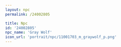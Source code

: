 ```yaml
---
layout: npc
permalink: /24002805

title: Npc
id: '24002805'
npc_name: 'Gray Wolf'
icon_url: 'portrait/npc/11001703_m_graywolf_p.png'
---
```

